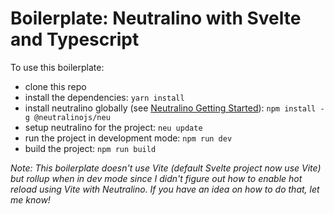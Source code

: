 # Boilerplate: Neutralino with Svelte and Typescript

To use this boilerplate:

- clone this repo
- install the dependencies: `yarn install`
- install neutralino globally (see [Neutralino Getting Started](https://neutralino.js.org/docs/getting-started/your-first-neutralinojs-app)): `npm install -g @neutralinojs/neu`
- setup neutralino for the project: `neu update`
- run the project in development mode: `npm run dev`
- build the project: `npm run build`

_Note: This boilerplate doesn't use Vite (default Svelte project now use Vite) but rollup when in dev mode since I didn't figure out how to enable hot reload using Vite with Neutralino. If you have an idea on how to do that, let me know!_
